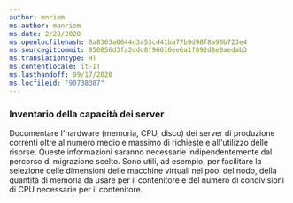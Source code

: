 ```yaml
---
author: mnriem
ms.author: manriem
ms.date: 2/28/2020
ms.openlocfilehash: 8a8363a0644d3a53cd41ba77b9d98f8a90b723e4
ms.sourcegitcommit: 850856d3fa2ddd8f96616ee6a1f092d8e0aedab3
ms.translationtype: HT
ms.contentlocale: it-IT
ms.lasthandoff: 09/17/2020
ms.locfileid: "90738387"
---
```

### <a name="inventory-server-capacity"></a>Inventario della capacità dei server

Documentare l'hardware (memoria, CPU, disco) dei server di produzione correnti oltre al numero medio e massimo di richieste e all'utilizzo delle risorse. Queste informazioni saranno necessarie indipendentemente dal percorso di migrazione scelto. Sono utili, ad esempio, per facilitare la selezione delle dimensioni delle macchine virtuali nel pool del nodo, della quantità di memoria da usare per il contenitore e del numero di condivisioni di CPU necessarie per il contenitore.
